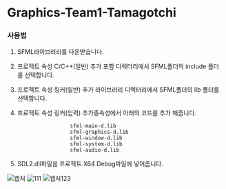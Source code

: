 # Graphics-Team1-Tamagotchi

### 사용법
1. SFML라이브러리를 다운받습니다.
2. 프로젝트 속성 C/C++(일반) 추가 포함 디렉터리에서 SFML폴더의 include 폴더를 선택합니다.
3. 프로젝트 속성 링커(일반) 추가 라이브러리 디렉터리에서 SFML폴더의 lib 폴더를 선택합니다.
4. 프로젝트 속성 링커(입력) 추가종속성에서 아래의 코드를 추가 해줍니다.
   
                        sfml-main-d.lib
                        sfml-graphics-d.lib
                        sfml-window-d.lib
                        sfml-system-d.lib
                        sfml-audio-d.lib
5. SDL2.dll파일을 프로젝트 X64 Debug파일에 넣어줍니다.
   
![캡처](https://github.com/woojinchoi02/Graphics-Team1-Tamagotchi/assets/162526228/0bf29758-0517-4627-8581-f850b55a4a38)
![111](https://github.com/woojinchoi02/Graphics-Team1-Tamagotchi/assets/162526228/67457b9a-aa32-43e4-8574-096a12cdf485)
![캡처123](https://github.com/woojinchoi02/Graphics-Team1-Tamagotchi/assets/162526228/cf748d00-0bcb-48a2-8651-1de8aad67064)




